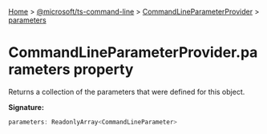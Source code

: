 [Home](./index) &gt; [@microsoft/ts-command-line](./ts-command-line.md) &gt; [CommandLineParameterProvider](./ts-command-line.commandlineparameterprovider.md) &gt; [parameters](./ts-command-line.commandlineparameterprovider.parameters.md)

# CommandLineParameterProvider.parameters property

Returns a collection of the parameters that were defined for this object.

**Signature:**
```javascript
parameters: ReadonlyArray<CommandLineParameter>
```
